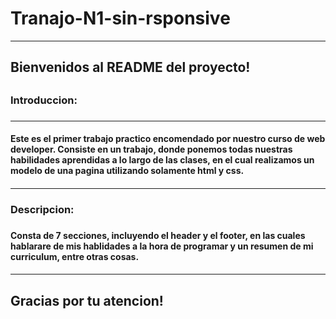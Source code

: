 # Tranajo-N1-sin-rsponsive
<hr>
<h2> Bienvenidos al README del proyecto! <h2/>
  
<h3> Introduccion: <h3/>
<hr>
<h4> Este es el primer trabajo practico encomendado por nuestro curso de web developer. Consiste en un trabajo, donde ponemos todas nuestras habilidades aprendidas a lo largo de las clases, en el cual realizamos un modelo de una pagina utilizando solamente html y css.  <h4/>
 
<hr>
  
<h3> Descripcion: <h3/>
  
<h4> Consta de 7 secciones, incluyendo el header y el footer, en las cuales hablarare de mis hablidades a la hora de programar y un resumen de mi curriculum, entre otras cosas. <h4/>
  
<hr>
  <h2> Gracias por tu atencion!<h2/>
 
